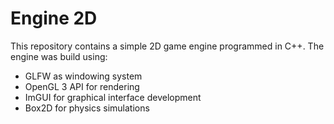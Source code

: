 # Engine 2D
This repository contains a simple 2D game engine programmed in C++. The engine was build using:
- GLFW as windowing system
- OpenGL 3 API for rendering
- ImGUI for graphical interface development
- Box2D for physics simulations
